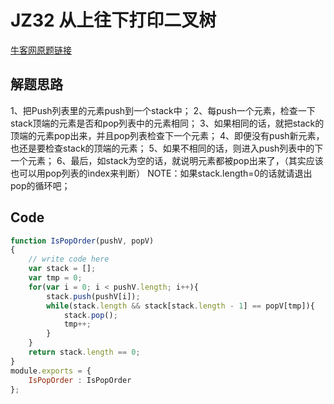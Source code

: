 
# JZ32 从上往下打印二叉树


[牛客网原题链接](https://www.nowcoder.com/practice/d77d11405cc7470d82554cb392585106?tpId=265&tqId=39233&rp=1&ru=/exam/oj/ta&qru=/exam/oj/ta&sourceUrl=%2Fexam%2Foj%2Fta%3FtpId%3D13&difficulty=undefined&judgeStatus=undefined&tags=&title=)


## 解题思路
1、把Push列表里的元素push到一个stack中；
2、每push一个元素，检查一下stack顶端的元素是否和pop列表中的元素相同；
3、如果相同的话，就把stack的顶端的元素pop出来，并且pop列表检查下一个元素；
4、即便没有push新元素，也还是要检查stack的顶端的元素；
5、如果不相同的话，则进入push列表中的下一个元素；
6、最后，如stack为空的话，就说明元素都被pop出来了，（其实应该也可以用pop列表的index来判断）
NOTE：如果stack.length=0的话就请退出pop的循环吧；

## Code
```javascript
function IsPopOrder(pushV, popV)
{
    // write code here
    var stack = [];
    var tmp = 0;
    for(var i = 0; i < pushV.length; i++){
        stack.push(pushV[i]);
        while(stack.length && stack[stack.length - 1] == popV[tmp]){
            stack.pop();
            tmp++;
        }
    }
    return stack.length == 0;
}
module.exports = {
    IsPopOrder : IsPopOrder
};
```